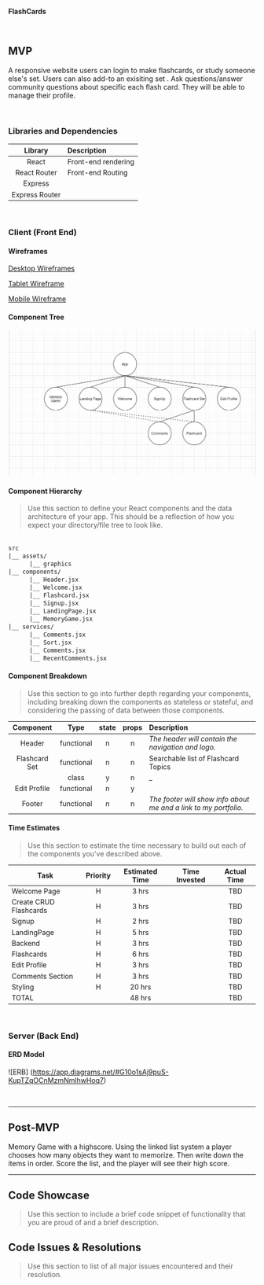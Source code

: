 


**FlashCards** 


<br>

## MVP
A responsive website users can login to make flashcards, or study someone else's set.  Users can also add-to an exisiting set . Ask questions/answer community questions about specific each flash card. They will be able to manage their profile.



<br>


### Libraries and Dependencies

|     Library      | Description                                |
| :--------------: | :----------------------------------------- |
|      React       | Front-end rendering                        |
|   React Router   | Front-end Routing                          |
|     Express      |                                            |
|  Express Router  |                                            |

<br>

### Client (Front End)

#### Wireframes


[Desktop Wireframes](https://app.diagrams.net/#G1W0B0kyeAQMO92XYCFKPe7PqPgv-K7uc7)

[Tablet Wireframe](https://app.diagrams.net/#G1jVAoFevRgf8DjRyKSTyjQldwCHBCfFCZ)

[Mobile Wireframe](https://app.diagrams.net/#G1V1owPx8bv7luYMoA78fyqkS8kLcq60id)

#### Component Tree

![ComponentTree](https://github.com/forexsnyder/Flashcards/blob/develop/ParentChild.JPG)

#### Component Hierarchy

> Use this section to define your React components and the data architecture of your app. This should be a reflection of how you expect your directory/file tree to look like. 

``` structure

src
|__ assets/
      |__ graphics
|__ components/
      |__ Header.jsx
      |__ Welcome.jsx
      |__ Flashcard.jsx
      |__ Signup.jsx
      |__ LandingPage.jsx
      |__ MemoryGame.jsx
|__ services/
      |__ Comments.jsx
      |__ Sort.jsx
      |__ Comments.jsx
      |__ RecentComments.jsx

```

#### Component Breakdown

> Use this section to go into further depth regarding your components, including breaking down the components as stateless or stateful, and considering the passing of data between those components.

|  Component     |    Type    | state | props | Description                                                      |
| :----------:   | :--------: | :---: | :---: | :--------------------------------------------------------------- |
|    Header      | functional |   n   |   n   | _The header will contain the navigation and logo._               |
| Flashcard Set  | functional |   n   |   n   |   Searchable list of Flashcard Topics  |
|        |   class    |   y   |   n   | _      |
| Edit Profile   | functional |   n   |   y   |                  |
|    Footer      | functional |   n   |   n   | _The footer will show info about me and a link to my portfolio._ |

#### Time Estimates

> Use this section to estimate the time necessary to build out each of the components you've described above.

| Task                   | Priority | Estimated Time | Time Invested | Actual Time |
| -------------------    | :------: | :------------: | :-----------: | :---------: |
| Welcome  Page          |    H     |     3 hrs      |               |     TBD     |
| Create CRUD Flashcards |    H     |     3 hrs      |               |     TBD     |
| Signup              |    H     |     2 hrs      |               |     TBD     |
| LandingPage         |    H     |     5 hrs      |               |     TBD     |
| Backend             |    H     |     3 hrs      |               |     TBD     |
| Flashcards          |    H     |     6 hrs      |               |     TBD     |
| Edit Profile        |    H     |     3 hrs      |               |     TBD     |
| Comments Section    |    H     |     3 hrs      |               |     TBD     |
| Styling             |    H     |     20 hrs     |               |     TBD     |
| TOTAL               |          |     48 hrs     |               |     TBD     |


<br>

### Server (Back End)

#### ERD Model

![ERB] (https://app.diagrams.net/#G10o1sAj9puS-KupTZqOCnMzmNmlhwHoq7)

<br>

***

## Post-MVP

Memory Game with a highscore.  Using the linked list system a player chooses how many objects they want to memorize.  Then write down the items in order.  Score the list,
and the player will see their high score.

***

## Code Showcase

> Use this section to include a brief code snippet of functionality that you are proud of and a brief description.

## Code Issues & Resolutions

> Use this section to list of all major issues encountered and their resolution.
